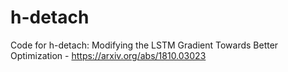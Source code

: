 # h-detach
Code for  h-detach: Modifying the LSTM Gradient Towards Better Optimization - https://arxiv.org/abs/1810.03023
